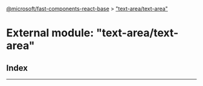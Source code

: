 [@microsoft/fast-components-react-base](../README.md) > ["text-area/text-area"](../modules/_text_area_text_area_.md)

# External module: "text-area/text-area"

## Index

---

